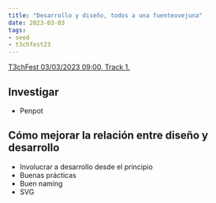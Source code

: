 ```yaml
---
title: "Desarrollo y diseño, todos a una fuenteovejuna"
date: 2023-03-03
tags:
- seed
- t3chfest23
---
```


[T3chFest 03/03/2023 09:00, Track 1.](https://t3chfest.es/2023/programa/desarrollo-y-diseno-todas-a-una-fuenteovejuna)

## Investigar
- Penpot

## Cómo mejorar la relación entre diseño y desarrollo
- Involucrar a desarrollo desde el principio
- Buenas prácticas
- Buen naming
- SVG
